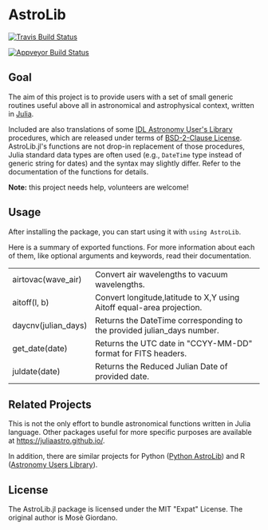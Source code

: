 # AstroLib

[![Travis Build Status](https://travis-ci.org/giordano/AstroLib.jl.svg?branch=master)](https://travis-ci.org/giordano/AstroLib.jl)

[![Appveyor Build Status](https://ci.appveyor.com/api/projects/status/jfa9e54lv92rqd3m?svg=true)](https://ci.appveyor.com/project/giordano/astrolib-jl)


Goal
----

The aim of this project is to provide users with a set of small generic routines
useful above all in astronomical and astrophysical context, written in
[Julia](http://julialang.org/).

Included are also translations of some
[IDL Astronomy User's Library](http://idlastro.gsfc.nasa.gov/homepage.html)
procedures, which are released under terms of
[BSD-2-Clause License](http://idlastro.gsfc.nasa.gov/idlfaq.html#A14).
AstroLib.jl's functions are not drop-in replacement of those procedures, Julia
standard data types are often used (e.g., `DateTime` type instead of generic
string for dates) and the syntax may slightly differ.  Refer to the
documentation of the functions for details.

**Note:** this project needs help, volunteers are welcome!

Usage
-----

After installing the package, you can start using it with `using AstroLib`.

Here is a summary of exported functions.  For more information about each of
them, like optional arguments and keywords, read their documentation.

<table>
	<tr>
		<td>airtovac(wave_air)</td>
		<td>Convert air wavelengths to vacuum wavelengths.</td>
	</tr>
	<tr>
		<td>aitoff(l, b)</td>
		<td>Convert longitude,latitude to X,Y using Aitoff equal-area projection.</td>
	</tr>
	<tr>
		<td>daycnv(julian_days)</td>
		<td>Returns the DateTime corresponding to the provided julian_days number.</td>
	</tr>
	<tr>
		<td>get_date(date)</td>
		<td>Returns the UTC date in "CCYY-MM-DD" format for FITS headers.</td>
	</tr>
	<tr>
		<td>juldate(date)</td>
		<td>Returns the Reduced Julian Date of provided date.</td>
	</tr>
</table>

Related Projects
----------------

This is not the only effort to bundle astronomical functions written in Julia
language.  Other packages useful for more specific purposes are available at
https://juliaastro.github.io/.

In addition, there are similar projects for Python
([Python AstroLib](http://www.hs.uni-hamburg.de/DE/Ins/Per/Czesla/PyA/PyA/pyaslDoc/pyasl.html))
and R
([Astronomy Users Library](http://rpackages.ianhowson.com/cran/astrolibR/)).

License
-------

The AstroLib.jl package is licensed under the MIT "Expat" License.  The original
author is Mosè Giordano.
